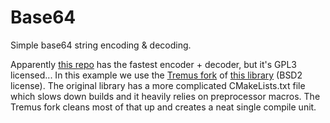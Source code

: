 # Base64

Simple base64 string encoding & decoding.

Apparently [this repo](https://github.com/powturbo/Turbo-Base64) has the fastest encoder + decoder, but it's GPL3 licensed...
In this example we use the [Tremus fork](https://github.com/Tremus/base64) of [this library](https://github.com/aklomp/base64) (BSD2 license). The original library has a more complicated CMakeLists.txt file which slows down builds and it heavily relies on preprocessor macros. The Tremus fork cleans most of that up and creates a neat single compile unit.
